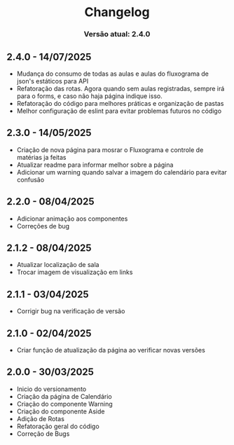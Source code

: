<div align="center">

# Changelog

### Versão atual: 2.4.0

</div>

## 2.4.0 - 14/07/2025

- Mudança do consumo de todas as aulas e aulas do fluxograma de json's estáticos para API
- Refatoração das rotas. Agora quando sem aulas registradas, sempre irá para o forms, e caso não haja página indique isso.
- Refatoração do código para melhores práticas e organização de pastas
- Melhor configuração de eslint para evitar problemas futuros no código

## 2.3.0 - 14/05/2025

- Criação de nova página para mosrar o Fluxograma e controle de matérias ja feitas
- Atualizar readme para informar melhor sobre a página
- Adicionar um warning quando salvar a imagem do calendário para evitar confusão

## 2.2.0 - 08/04/2025

- Adicionar animação aos componentes
- Correções de bug

## 2.1.2 - 08/04/2025

- Atualizar localização de sala
- Trocar imagem de visualização em links

## 2.1.1 - 03/04/2025

- Corrigir bug na verificação de versão

## 2.1.0 - 02/04/2025

- Criar função de atualização da página ao verificar novas versões

## 2.0.0 - 30/03/2025

- Inicio do versionamento
- Criação da página de Calendário
- Criação do componente Warning
- Criação do componente Aside
- Adição de Rotas
- Refatoração geral do código
- Correção de Bugs
